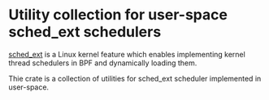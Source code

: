 # Utility collection for user-space sched_ext schedulers

[sched_ext](https://github.com/sched-ext/scx) is a Linux kernel feature
which enables implementing kernel thread schedulers in BPF and dynamically
loading them.

Thie crate is a collection of utilities for sched_ext scheduler
implemented in user-space.
